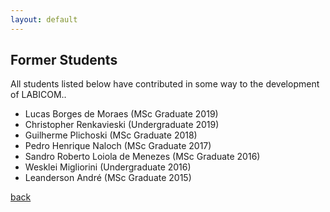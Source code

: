 ```yaml
---
layout: default
---
```


## Former Students

All students listed below have contributed in some way to the development of LABICOM.. 

<ul>

<li>Lucas Borges de Moraes (MSc Graduate 2019)</li>
<li>Christopher Renkavieski (Undergraduate 2019)</li>
<li>Guilherme Plichoski (MSc Graduate 2018)</li>
<li>Pedro Henrique Naloch (MSc Graduate 2017)</li>
<li>Sandro Roberto Loiola de Menezes (MSc Graduate 2016)</li>
<li>Wesklei Migliorini (Undergraduate 2016)</li>
<li>Leanderson André (MSc Graduate 2015)</li>

</ul>

[back](./)

